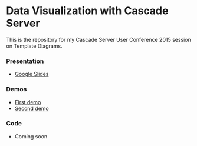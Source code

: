 # Data Visualization with Cascade Server

This is the repository for my Cascade Server User Conference 2015 session on Template Diagrams.

### Presentation

 - [Google Slides](https://docs.google.com/a/union.edu/presentation/d/1HftxNkuBVZt7jj_CyrS3RFYGRYnEg3QF2l3sFeaf6ec/edit?usp=sharing)

### Demos

 - [First demo](https://youtu.be/OEPjWZKC048)
 - [Second demo](https://youtu.be/OEPjWZKC048)

### Code

 - Coming soon